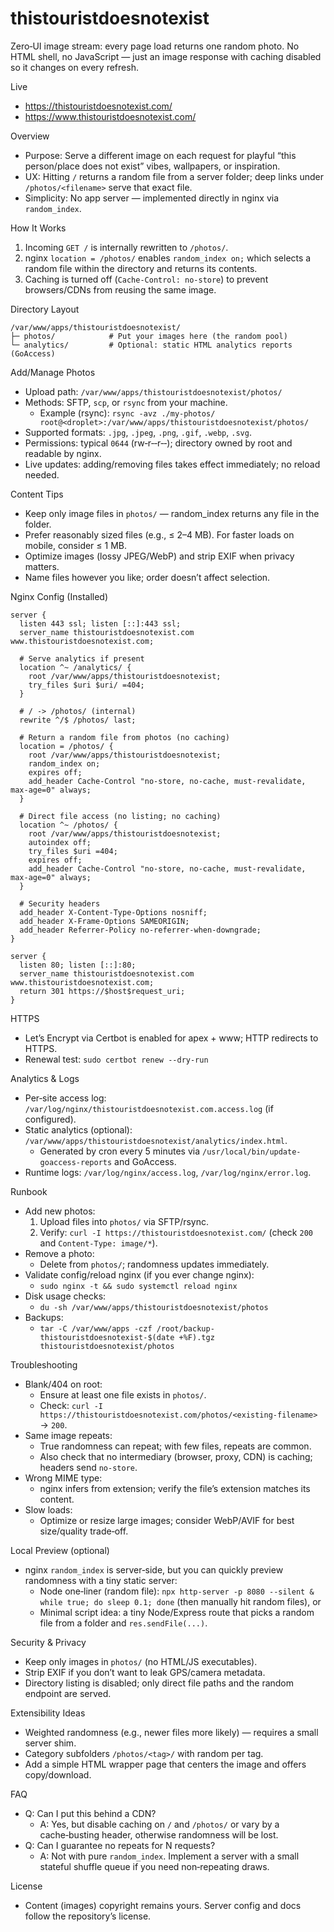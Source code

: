 thistouristdoesnotexist
=======================

Zero‑UI image stream: every page load returns one random photo. No HTML shell, no JavaScript — just an image response with caching disabled so it changes on every refresh.

Live
- https://thistouristdoesnotexist.com/
- https://www.thistouristdoesnotexist.com/

Overview
- Purpose: Serve a different image on each request for playful “this person/place does not exist” vibes, wallpapers, or inspiration.
- UX: Hitting `/` returns a random file from a server folder; deep links under `/photos/<filename>` serve that exact file.
- Simplicity: No app server — implemented directly in nginx via `random_index`.

How It Works
1) Incoming `GET /` is internally rewritten to `/photos/`.
2) nginx `location = /photos/` enables `random_index on;` which selects a random file within the directory and returns its contents.
3) Caching is turned off (`Cache-Control: no-store`) to prevent browsers/CDNs from reusing the same image.

Directory Layout
```
/var/www/apps/thistouristdoesnotexist/
├─ photos/            # Put your images here (the random pool)
└─ analytics/         # Optional: static HTML analytics reports (GoAccess)
```

Add/Manage Photos
- Upload path: `/var/www/apps/thistouristdoesnotexist/photos/`
- Methods: SFTP, `scp`, or `rsync` from your machine.
  - Example (rsync):
    `rsync -avz ./my-photos/ root@<droplet>:/var/www/apps/thistouristdoesnotexist/photos/`
- Supported formats: `.jpg`, `.jpeg`, `.png`, `.gif`, `.webp`, `.svg`.
- Permissions: typical `0644` (rw‑r‑‑r‑‑); directory owned by root and readable by nginx.
- Live updates: adding/removing files takes effect immediately; no reload needed.

Content Tips
- Keep only image files in `photos/` — random_index returns any file in the folder.
- Prefer reasonably sized files (e.g., ≤ 2–4 MB). For faster loads on mobile, consider ≤ 1 MB.
- Optimize images (lossy JPEG/WebP) and strip EXIF when privacy matters.
- Name files however you like; order doesn’t affect selection.

Nginx Config (Installed)
```
server {
  listen 443 ssl; listen [::]:443 ssl;
  server_name thistouristdoesnotexist.com www.thistouristdoesnotexist.com;

  # Serve analytics if present
  location ^~ /analytics/ {
    root /var/www/apps/thistouristdoesnotexist;
    try_files $uri $uri/ =404;
  }

  # / -> /photos/ (internal)
  rewrite ^/$ /photos/ last;

  # Return a random file from photos (no caching)
  location = /photos/ {
    root /var/www/apps/thistouristdoesnotexist;
    random_index on;
    expires off;
    add_header Cache-Control "no-store, no-cache, must-revalidate, max-age=0" always;
  }

  # Direct file access (no listing; no caching)
  location ^~ /photos/ {
    root /var/www/apps/thistouristdoesnotexist;
    autoindex off;
    try_files $uri =404;
    expires off;
    add_header Cache-Control "no-store, no-cache, must-revalidate, max-age=0" always;
  }

  # Security headers
  add_header X-Content-Type-Options nosniff;
  add_header X-Frame-Options SAMEORIGIN;
  add_header Referrer-Policy no-referrer-when-downgrade;
}

server {
  listen 80; listen [::]:80;
  server_name thistouristdoesnotexist.com www.thistouristdoesnotexist.com;
  return 301 https://$host$request_uri;
}
```

HTTPS
- Let’s Encrypt via Certbot is enabled for apex + www; HTTP redirects to HTTPS.
- Renewal test: `sudo certbot renew --dry-run`

Analytics & Logs
- Per‑site access log: `/var/log/nginx/thistouristdoesnotexist.com.access.log` (if configured).
- Static analytics (optional): `/var/www/apps/thistouristdoesnotexist/analytics/index.html`.
  - Generated by cron every 5 minutes via `/usr/local/bin/update-goaccess-reports` and GoAccess.
- Runtime logs: `/var/log/nginx/access.log`, `/var/log/nginx/error.log`.

Runbook
- Add new photos:
  1) Upload files into `photos/` via SFTP/rsync.
  2) Verify: `curl -I https://thistouristdoesnotexist.com/` (check `200` and `Content-Type: image/*`).
- Remove a photo:
  - Delete from `photos/`; randomness updates immediately.
- Validate config/reload nginx (if you ever change nginx):
  - `sudo nginx -t && sudo systemctl reload nginx`
- Disk usage checks:
  - `du -sh /var/www/apps/thistouristdoesnotexist/photos`
- Backups:
  - `tar -C /var/www/apps -czf /root/backup-thistouristdoesnotexist-$(date +%F).tgz thistouristdoesnotexist/photos`

Troubleshooting
- Blank/404 on root:
  - Ensure at least one file exists in `photos/`.
  - Check: `curl -I https://thistouristdoesnotexist.com/photos/<existing-filename>` → `200`.
- Same image repeats:
  - True randomness can repeat; with few files, repeats are common.
  - Also check that no intermediary (browser, proxy, CDN) is caching; headers send `no-store`.
- Wrong MIME type:
  - nginx infers from extension; verify the file’s extension matches its content.
- Slow loads:
  - Optimize or resize large images; consider WebP/AVIF for best size/quality trade‑off.

Local Preview (optional)
- nginx `random_index` is server‑side, but you can quickly preview randomness with a tiny static server:
  - Node one‑liner (random file):
    `npx http-server -p 8080 --silent & while true; do sleep 0.1; done` (then manually hit random files), or
  - Minimal script idea: a tiny Node/Express route that picks a random file from a folder and `res.sendFile(...)`.

Security & Privacy
- Keep only images in `photos/` (no HTML/JS executables).
- Strip EXIF if you don’t want to leak GPS/camera metadata.
- Directory listing is disabled; only direct file paths and the random endpoint are served.

Extensibility Ideas
- Weighted randomness (e.g., newer files more likely) — requires a small server shim.
- Category subfolders `/photos/<tag>/` with random per tag.
- Add a simple HTML wrapper page that centers the image and offers copy/download.

FAQ
- Q: Can I put this behind a CDN?
  - A: Yes, but disable caching on `/` and `/photos/` or vary by a cache‑busting header, otherwise randomness will be lost.
- Q: Can I guarantee no repeats for N requests?
  - A: Not with pure `random_index`. Implement a server with a small stateful shuffle queue if you need non‑repeating draws.

License
- Content (images) copyright remains yours. Server config and docs follow the repository’s license.
